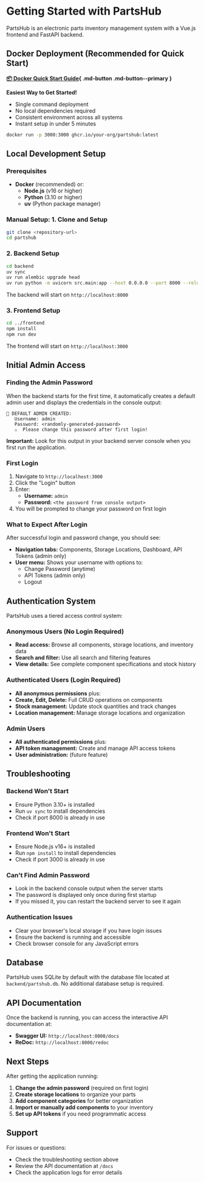 # Getting Started with PartsHub

PartsHub is an electronic parts inventory management system with a Vue.js frontend and FastAPI backend.

## Docker Deployment (Recommended for Quick Start)

**[📦 Docker Quick Start Guide](docker-quickstart.md){ .md-button .md-button--primary }**

**Easiest Way to Get Started!**
- Single command deployment
- No local dependencies required
- Consistent environment across all systems
- Instant setup in under 5 minutes

```bash
docker run -p 3000:3000 ghcr.io/your-org/partshub:latest
```

## Local Development Setup

### Prerequisites

- **Docker** (recommended) or:
  - **Node.js** (v16 or higher)
  - **Python** (3.10 or higher)
  - **uv** (Python package manager)

### Manual Setup: 1. Clone and Setup

```bash
git clone <repository-url>
cd partshub
```

### 2. Backend Setup

```bash
cd backend
uv sync
uv run alembic upgrade head
uv run python -m uvicorn src.main:app --host 0.0.0.0 --port 8000 --reload
```

The backend will start on `http://localhost:8000`

### 3. Frontend Setup

```bash
cd ../frontend
npm install
npm run dev
```

The frontend will start on `http://localhost:3000`

## Initial Admin Access

### Finding the Admin Password

When the backend starts for the first time, it automatically creates a default admin user and displays the credentials in the console output:

```
🔑 DEFAULT ADMIN CREATED:
   Username: admin
   Password: <randomly-generated-password>
   ⚠️  Please change this password after first login!
```

**Important:** Look for this output in your backend server console when you first run the application.

### First Login

1. Navigate to `http://localhost:3000`
2. Click the "Login" button
3. Enter:
   - **Username:** `admin`
   - **Password:** `<the password from console output>`
4. You will be prompted to change your password on first login

### What to Expect After Login

After successful login and password change, you should see:
- **Navigation tabs:** Components, Storage Locations, Dashboard, API Tokens (admin only)
- **User menu:** Shows your username with options to:
  - Change Password (anytime)
  - API Tokens (admin only)
  - Logout

## Authentication System

PartsHub uses a tiered access control system:

### Anonymous Users (No Login Required)
- **Read access:** Browse all components, storage locations, and inventory data
- **Search and filter:** Use all search and filtering features
- **View details:** See complete component specifications and stock history

### Authenticated Users (Login Required)
- **All anonymous permissions** plus:
- **Create, Edit, Delete:** Full CRUD operations on components
- **Stock management:** Update stock quantities and track changes
- **Location management:** Manage storage locations and organization

### Admin Users
- **All authenticated permissions** plus:
- **API token management:** Create and manage API access tokens
- **User administration:** (future feature)

## Troubleshooting

### Backend Won't Start
- Ensure Python 3.10+ is installed
- Run `uv sync` to install dependencies
- Check if port 8000 is already in use

### Frontend Won't Start
- Ensure Node.js v16+ is installed
- Run `npm install` to install dependencies
- Check if port 3000 is already in use

### Can't Find Admin Password
- Look in the backend console output when the server starts
- The password is displayed only once during first startup
- If you missed it, you can restart the backend server to see it again

### Authentication Issues
- Clear your browser's local storage if you have login issues
- Ensure the backend is running and accessible
- Check browser console for any JavaScript errors

## Database

PartsHub uses SQLite by default with the database file located at `backend/partshub.db`. No additional database setup is required.

## API Documentation

Once the backend is running, you can access the interactive API documentation at:
- **Swagger UI:** `http://localhost:8000/docs`
- **ReDoc:** `http://localhost:8000/redoc`

## Next Steps

After getting the application running:

1. **Change the admin password** (required on first login)
2. **Create storage locations** to organize your parts
3. **Add component categories** for better organization
4. **Import or manually add components** to your inventory
5. **Set up API tokens** if you need programmatic access

## Support

For issues or questions:
- Check the troubleshooting section above
- Review the API documentation at `/docs`
- Check the application logs for error details